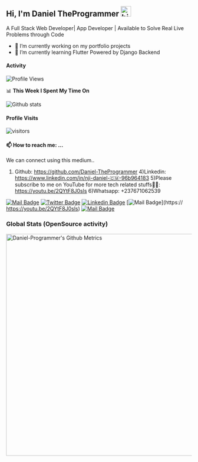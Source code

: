  ## Hi, I'm Daniel TheProgrammer <img src="https://user-images.githubusercontent.com/1303154/88677602-1635ba80-d120-11ea-84d8-d263ba5fc3c0.gif" width="28px" alt="hi">

 A Full Stack Web Developer| App Developer | Available to Solve Real Live Problems through Code
- 🔭 I’m currently working on my portfolio projects
- 🌱 I’m currently learning Flutter Powered by Django Backend

#### Activity
<!--START_SECTION:waka-->
![Profile Views](http://img.shields.io/badge/Profile%20Views-25-blue)

📊 **This Week I Spent My Time On** 




<!--END_SECTION:waka-->


![Github stats](https://github-readme-stats.vercel.app/api?username=Daniel-TheProgrammer&theme=vue&show_icons=true&count_private=true)
 
 #### Profile Visits 

![visitors](https://visitor-badge.glitch.me/badge?page_id=Daniel-TheProgrammer)

#### 📫 How to reach me: ...


We can connect using this medium..

1) Github: https://github.com/Daniel-TheProgrammer
4)Linkedin: https://www.linkedin.com/in/nji-daniel-🇨🇲-96b964183
5)Please subscribe to me on YouTube for more tech related stuffs🙏🏾: https://youtu.be/2QYtF8J0sls
6)Whatsapp: +237671062539


[![Mail Badge](https://img.shields.io/badge/-njidaniel-c0392b?style=flat&labelColor=c0392b&logo=gmail&logoColor=white)](mailto:njid18753@gmail.com)
[![Twitter Badge](https://img.shields.io/badge/-@NJIDANIEL4-1ca0f1?style=flat&labelColor=1ca0f1&logo=twitter&logoColor=white&link=https://twitter.com/NJIDANIEL4)](https://twitter.com/NJIDANIEL4/) [![Linkedin Badge](https://img.shields.io/badge/-nji-daniel-🇨🇲-96b964183?style=flat&labelColor=0e76a8&logo=linkedin&logoColor=white)](https://www.linkedin.com/in/nji-daniel-🇨🇲-96b964183)
 [![Mail Badge](https://img.shields.io/badge/-Daniel-TheProgrammer-e74c3c?style=flat&labelColor=e74c3c&logo=youtube&logoColor=white)](https:// https://youtu.be/2QYtF8J0sls)  [![Mail Badge](https://img.shields.io/badge/-@njidanilo-405DE6?style=flat&labelColor=5851DB&logo=instagram&logoColor=white)](https://instagram.com/njidanilo)


### Global Stats (OpenSource activity)
<p>
    <img width="600"  
         src="https://metrics.lecoq.io/Daniel-TheProgrammer?id=Daniel-TheProgrammer" 
         alt="Daniel-Programmer's Github Metrics"
    />
</p>


